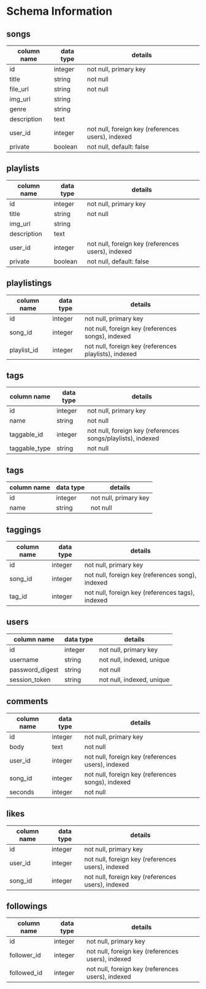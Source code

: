 # Schema Information

## songs
column name | data type | details
------------|-----------|-----------------------
id          | integer   | not null, primary key
title       | string    | not null
file_url    | string    | not null
img_url     | string    |
genre       | string    |
description | text      |
user_id     | integer   | not null, foreign key (references users), indexed
private     | boolean   | not null, default: false

## playlists
column name | data type | details
------------|-----------|-----------------------
id          | integer   | not null, primary key
title       | string    | not null
img_url     | string    |
description | text      |
user_id     | integer   | not null, foreign key (references users), indexed
private     | boolean   | not null, default: false

## playlistings
column name | data type | details
------------|-----------|-----------------------
id          | integer   | not null, primary key
song_id     | integer   | not null, foreign key (references songs), indexed
playlist_id | integer   | not null, foreign key (references playlists), indexed

## tags
column name   | data type | details
--------------|-----------|-----------------------
id            | integer   | not null, primary key
name          | string    | not null
taggable_id   | integer   | not null, foreign key (references songs/playlists), indexed
taggable_type | string    | not null

## tags
column name | data type | details
------------|-----------|-----------------------
id          | integer   | not null, primary key
name        | string    | not null

## taggings
column name | data type | details
------------|-----------|-----------------------
id          | integer   | not null, primary key
song_id     | integer   | not null, foreign key (references song), indexed
tag_id      | integer   | not null, foreign key (references tags), indexed

## users
column name     | data type | details
----------------|-----------|-----------------------
id              | integer   | not null, primary key
username        | string    | not null, indexed, unique
password_digest | string    | not null
session_token   | string    | not null, indexed, unique

## comments
column name | data type | details
------------|-----------|-----------------------
id          | integer   | not null, primary key
body        | text      | not null
user_id     | integer   | not null, foreign key (references users), indexed
song_id     | integer   | not null, foreign key (references songs), indexed
seconds     | integer   | not null

## likes
column name | data type | details
------------|-----------|-----------------------
id          | integer   | not null, primary key
user_id     | integer   | not null, foreign key (references users), indexed
song_id     | integer   | not null, foreign key (references users), indexed

## followings
column name | data type | details
------------|-----------|-----------------------
id          | integer   | not null, primary key
follower_id | integer   | not null, foreign key (references users), indexed
followed_id | integer   | not null, foreign key (references users), indexed
